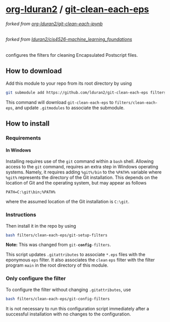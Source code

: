 # [org-lduran2] / [git-clean-each-eps]
###### forked from [org-lduran2/git-clean-each-ipynb]
###### forked from [lduran2/cis4526-machine_learning_foundations]

configures the filters for cleaning Encapsulated
Postscript files.

## How to download

Add this module to your repo from its root directory by using
```bash
git submodule add https://github.com/lduran2/git-clean-each-eps filters/clean-each-eps
```

This command will download `git-clean-each-eps` to
`filters/clean-each-eps`, and update `.gitmodules` to associate the
submodule.

## How to install

### Requirements

#### In Windows

Installing requires use of the `git` command within a `bash` shell.
Allowing access to the `git` command, requires an extra step in
Windows operating systems. Namely, it requires adding `%git%/bin` to
the `%PATH%` variable where `%git%` represents the directory of the Git
installation.  This depends on the location of Git and the operating
system, but may appear as follows

```batch
PATH=C:\git\bin;%PATH%
```

where the assumed location of the Git installation is `C:\git`.

### Instructions

Then install it in the repo by using
```bash
bash filters/clean-each-eps/git-setup-filters
```

**Note:** This was changed from `git-`**`config`**`-filters`.

This script updates
`.gitattributes` to associate
`*.eps` files with the eponymous `eps` filter. 
It also associates
the `clean` `eps` filter
with the filter program `main` in the root
directory of this module.

### Only configure the filter

To configure the filter without changing
`.gitattributes`, use
```bash
bash filters/clean-each-eps/git-config-filters
```

It is not necessary to run this configuration script immediately after a
successful installation with no changes to the configuration.

[org-lduran2]: https://github.com/org-lduran2
[git-clean-each-eps]: https://github.com/lduran2/git-clean-each-eps
[org-lduran2/git-clean-each-ipynb]: https://github.com/org-lduran2/git-clean-each-ipynb
[lduran2/cis4526-machine_learning_foundations]: https://github.com/lduran2/cis4526-machine_learning_foundations
